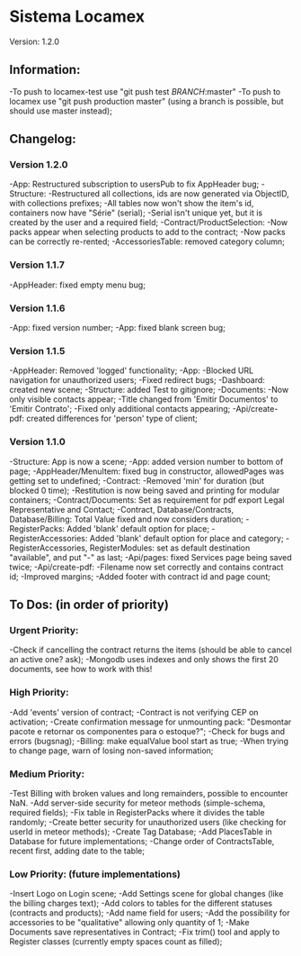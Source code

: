 # Sistema Locamex

Version: 1.2.0

## Information:

-To push to locamex-test use "git push test _BRANCH_:master"
-To push to locamex use "git push production master" (using a branch is possible, but should use master instead);

## Changelog:

### Version 1.2.0

-App: Restructured subscription to usersPub to fix AppHeader bug;
-Structure:
  -Restructured all collections, ids are now generated via ObjectID, with collections prefixes;
  -All tables now won't show the item's id, containers now have "Série" (serial);
  -Serial isn't unique yet, but it is created by the user and a required field;
-Contract/ProductSelection:
  -Now packs appear when selecting products to add to the contract;
  -Now packs can be correctly re-rented;
-AccessoriesTable: removed category column;

### Version 1.1.7

-AppHeader: fixed empty menu bug;

### Version 1.1.6

-App: fixed version number;
-App: fixed blank screen bug;

### Version 1.1.5

-AppHeader: Removed 'logged' functionality;
-App:
  -Blocked URL navigation for unauthorized users;
  -Fixed redirect bugs;
-Dashboard: created new scene;
-Structure: added Test to gitignore;
-Documents:
  -Now only visible contacts appear;
  -Title changed from 'Emitir Documentos' to 'Emitir Contrato';
  -Fixed only additional contacts appearing;
-Api/create-pdf: created differences for 'person' type of client;

### Version 1.1.0

-Structure: App is now a scene;
-App: added version number to bottom of page;
-AppHeader/MenuItem: fixed bug in constructor, allowedPages was getting set to undefined;
-Contract:
  -Removed 'min' for duration (but blocked 0 time);
  -Restitution is now being saved and printing for modular containers;
-Contract/Documents: Set as requirement for pdf export Legal Representative and Contact;
-Contract, Database/Contracts, Database/Billing: Total Value fixed and now considers duration;
-RegisterPacks: Added 'blank' default option for place;
-RegisterAccessories: Added 'blank' default option for place and category;
-RegisterAccessories, RegisterModules: set as default destination "available", and put "-" as last;
-Api/pages: fixed Services page being saved twice;
-Api/create-pdf:
  -Filename now set correctly and contains contract id;
  -Improved margins;
  -Added footer with contract id and page count;


## To Dos: (in order of priority)

### Urgent Priority:

-Check if cancelling the contract returns the items (should be able to cancel an active one? ask);
-Mongodb uses indexes and only shows the first 20 documents, see how to work with this!

### High Priority:

-Add 'events' version of contract;
-Contract is not verifying CEP on activation;
-Create confirmation message for unmounting pack: "Desmontar pacote e retornar os componentes para o estoque?";
-Check for bugs and errors (bugsnag);
-Billing: make equalValue bool start as true;
-When trying to change page, warn of losing non-saved information;

### Medium Priority:

-Test Billing with broken values and long remainders, possible to encounter NaN.
-Add server-side security for meteor methods (simple-schema, required fields);
-Fix table in RegisterPacks where it divides the table randomly;
-Create better security for unauthorized users (like checking for userId in meteor methods);
-Create Tag Database;
-Add PlacesTable in Database for future implementations;
-Change order of ContractsTable, recent first, adding date to the table;

### Low Priority: (future implementations)

-Insert Logo on Login scene;
-Add Settings scene for global changes (like the billing charges text);
-Add colors to tables for the different statuses (contracts and products);
-Add name field for users;
-Add the possibility for accessories to be "qualitative" allowing only quantity of 1;
-Make Documents save representatives in Contract;
-Fix trim() tool and apply to Register classes (currently empty spaces count as filled);





